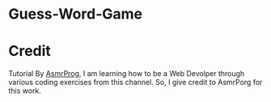 # Guess-Word-Game

# Credit

Tutorial By [AsmrProg](https://github.com/AsmrProg-YT), I am learning how to be a Web Devolper through various coding exercises from this channel.
So, I give credit to AsmrPorg for this work.
